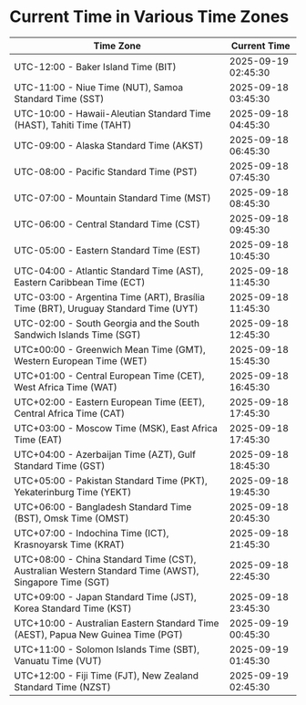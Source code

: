 # Current Time in Various Time Zones

| Time Zone | Current Time |
|-----------|--------------|
| UTC-12:00 - Baker Island Time (BIT) | 2025-09-19 02:45:30 |
| UTC-11:00 - Niue Time (NUT), Samoa Standard Time (SST) | 2025-09-18 03:45:30 |
| UTC-10:00 - Hawaii-Aleutian Standard Time (HAST), Tahiti Time (TAHT) | 2025-09-18 04:45:30 |
| UTC-09:00 - Alaska Standard Time (AKST) | 2025-09-18 06:45:30 |
| UTC-08:00 - Pacific Standard Time (PST) | 2025-09-18 07:45:30 |
| UTC-07:00 - Mountain Standard Time (MST) | 2025-09-18 08:45:30 |
| UTC-06:00 - Central Standard Time (CST) | 2025-09-18 09:45:30 |
| UTC-05:00 - Eastern Standard Time (EST) | 2025-09-18 10:45:30 |
| UTC-04:00 - Atlantic Standard Time (AST), Eastern Caribbean Time (ECT) | 2025-09-18 11:45:30 |
| UTC-03:00 - Argentina Time (ART), Brasília Time (BRT), Uruguay Standard Time (UYT) | 2025-09-18 11:45:30 |
| UTC-02:00 - South Georgia and the South Sandwich Islands Time (SGT) | 2025-09-18 12:45:30 |
| UTC±00:00 - Greenwich Mean Time (GMT), Western European Time (WET) | 2025-09-18 15:45:30 |
| UTC+01:00 - Central European Time (CET), West Africa Time (WAT) | 2025-09-18 16:45:30 |
| UTC+02:00 - Eastern European Time (EET), Central Africa Time (CAT) | 2025-09-18 17:45:30 |
| UTC+03:00 - Moscow Time (MSK), East Africa Time (EAT) | 2025-09-18 17:45:30 |
| UTC+04:00 - Azerbaijan Time (AZT), Gulf Standard Time (GST) | 2025-09-18 18:45:30 |
| UTC+05:00 - Pakistan Standard Time (PKT), Yekaterinburg Time (YEKT) | 2025-09-18 19:45:30 |
| UTC+06:00 - Bangladesh Standard Time (BST), Omsk Time (OMST) | 2025-09-18 20:45:30 |
| UTC+07:00 - Indochina Time (ICT), Krasnoyarsk Time (KRAT) | 2025-09-18 21:45:30 |
| UTC+08:00 - China Standard Time (CST), Australian Western Standard Time (AWST), Singapore Time (SGT) | 2025-09-18 22:45:30 |
| UTC+09:00 - Japan Standard Time (JST), Korea Standard Time (KST) | 2025-09-18 23:45:30 |
| UTC+10:00 - Australian Eastern Standard Time (AEST), Papua New Guinea Time (PGT) | 2025-09-19 00:45:30 |
| UTC+11:00 - Solomon Islands Time (SBT), Vanuatu Time (VUT) | 2025-09-19 01:45:30 |
| UTC+12:00 - Fiji Time (FJT), New Zealand Standard Time (NZST) | 2025-09-19 02:45:30 |
